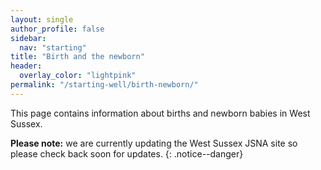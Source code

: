 ```yaml
---
layout: single
author_profile: false
sidebar:
  nav: "starting"
title: "Birth and the newborn"
header:
  overlay_color: "lightpink"
permalink: "/starting-well/birth-newborn/"
---
```

This page contains information about births and newborn babies in West Sussex.

**Please note:** we are currently updating the West Sussex JSNA site so please check back soon for updates.
{: .notice--danger}
